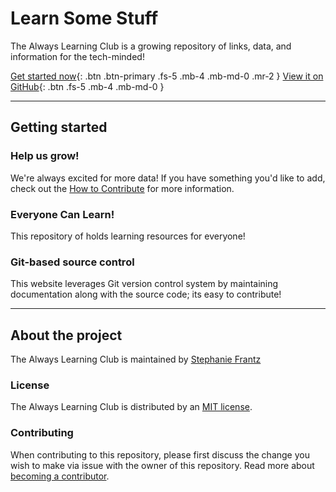 # Learn Some Stuff

The Always Learning Club is a growing repository of links, data, and information for the tech-minded!

[Get started now](#getting-started){: .btn .btn-primary .fs-5 .mb-4 .mb-md-0 .mr-2 } [View it on GitHub](https://github.com/thehandsomezebra/alwayslearningclub){: .btn .fs-5 .mb-4 .mb-md-0 }

---

## Getting started

### Help us grow!
We're always excited for more data!  If you have something you'd like to add, check out the <a href="/how-to-contribute">How to Contribute</a> for more information. 

### Everyone Can Learn!
This repository of holds learning resources for everyone!

### Git-based source control
This website leverages Git version control system by maintaining documentation along with the source code; its easy to contribute!

---

## About the project

The Always Learning Club is maintained by [Stephanie Frantz](stephaniefrantz.com)

### License

The Always Learning Club is distributed by an [MIT license](https://github.com/thehandsomezebra/alwayslearningclub/blob/gh-pages/LICENSE).

### Contributing

When contributing to this repository, please first discuss the change you wish to make via issue with the owner of this repository. Read more about [becoming a contributor](/how-to-contribute).

